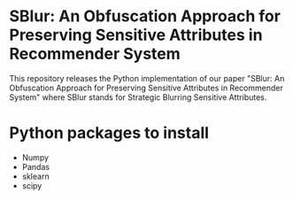 # SBlur: An Obfuscation Approach for Preserving Sensitive Attributes in Recommender System
This repository releases the Python implementation of our paper "SBlur: An Obfuscation Approach for Preserving Sensitive Attributes in Recommender System" where SBlur stands for Strategic Blurring Sensitive Attributes.

# Python packages to install
* Numpy
* Pandas
* sklearn
* scipy
